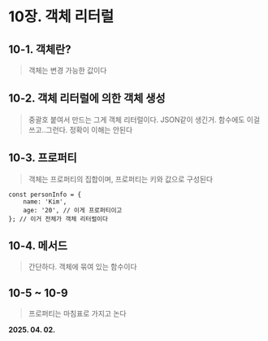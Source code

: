 # 10장. 객체 리터럴

## 10-1. 객체란?

> 객체는 변경 가능한 값이다

## 10-2. 객체 리터럴에 의한 객체 생성

> 중괄호 붙여서 만드는 그게 객체 리터럴이다. JSON같이 생긴거. 함수에도 이걸 쓰고..그런다. 정확이 이해는 안된다

## 10-3. 프로퍼티

> 객체는 프로퍼티의 집합이며, 프로퍼티는 키와 값으로 구성된다

```
const personInfo = {
    name: 'Kim',
    age: '20', // 이게 프로퍼티이고
}; // 이거 전체가 객체 리터럴이다
```

## 10-4. 메서드

> 간단하다. 객체에 묶여 있는 함수이다

## 10-5 ~ 10-9

> 프로퍼티는 마침표로 가지고 논다


**2025. 04. 02.**